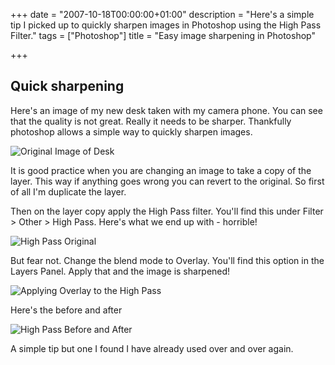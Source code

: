 +++
date = "2007-10-18T00:00:00+01:00"
description = "Here's a simple tip I picked up to quickly sharpen images in Photoshop using the High Pass Filter."
tags = ["Photoshop"]
title = "Easy image sharpening in Photoshop"

+++

## Quick sharpening

Here's an image of my new desk taken with my camera phone. You can see that the quality is not great. Really it needs to be sharper. Thankfully photoshop allows a simple way to quickly sharpen images.

![Original Image of Desk][1] 

It is good practice when you are changing an image to take a copy of the layer. This way if anything goes wrong you can revert to the original. So first of all I'm duplicate the layer.

Then on the layer copy apply the High Pass filter. You'll find this under Filter > Other > High Pass. Here's what we end up with - horrible!

![High Pass Original][2] 

But fear not. Change the blend mode to Overlay. You'll find this option in the Layers Panel. Apply that and the image is sharpened!

![Applying Overlay to the High Pass][3] 

Here's the before and after

![High Pass Before and After][4] 

A simple tip but one I found I have already used over and over again.

 [1]: /images/articles/original_desk.jpg "Original Image of Desk"
 [2]: /images/articles/high_pass_normal.jpg "High Pass Original"
 [3]: /images/articles/high_pass_overlay.jpg "Applying Overlay to the High Pass"
 [4]: /images/articles/high_pass_before_after.jpg "High Pass Before and After"
